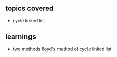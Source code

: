 ## topics covered 
- cycle linked list 

## learnings
-  two methods floyd's method of cycle linked list